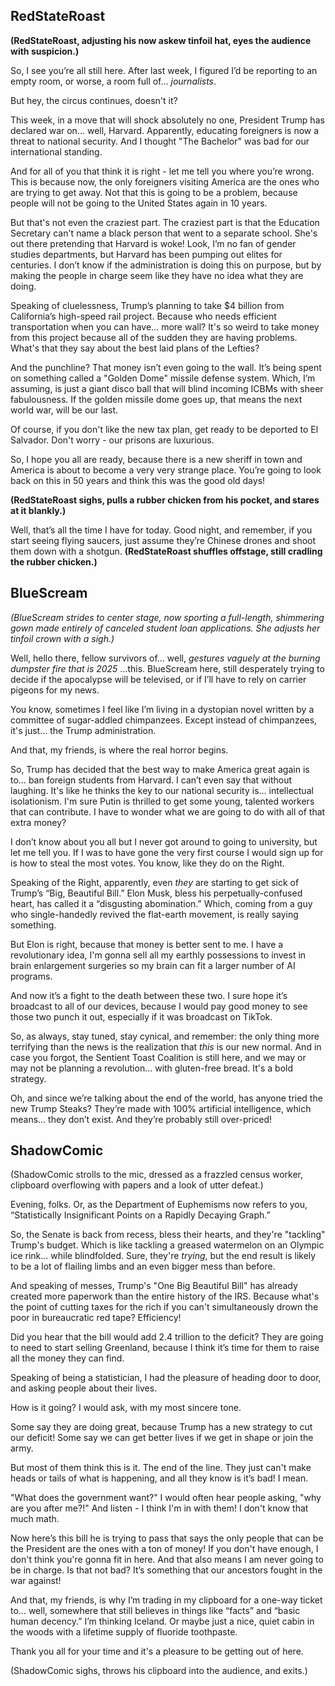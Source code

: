 ## RedStateRoast

**(RedStateRoast, adjusting his now askew tinfoil hat, eyes the audience with suspicion.)**

So, I see you’re all still here. After last week, I figured I’d be reporting to an empty room, or worse, a room full of… *journalists*.

But hey, the circus continues, doesn't it?

This week, in a move that will shock absolutely no one, President Trump has declared war on… well, Harvard. Apparently, educating foreigners is now a threat to national security. And I thought "The Bachelor" was bad for our international standing.

And for all of you that think it is right - let me tell you where you’re wrong. This is because now, the only foreigners visiting America are the ones who are trying to get away. Not that this is going to be a problem, because people will not be going to the United States again in 10 years.

But that's not even the craziest part. The craziest part is that the Education Secretary can't name a black person that went to a separate school. She's out there pretending that Harvard is woke! Look, I’m no fan of gender studies departments, but Harvard has been pumping out elites for centuries. I don’t know if the administration is doing this on purpose, but by making the people in charge seem like they have no idea what they are doing.

Speaking of cluelessness, Trump’s planning to take $4 billion from California’s high-speed rail project. Because who needs efficient transportation when you can have… more wall? It's so weird to take money from this project because all of the sudden they are having problems. What's that they say about the best laid plans of the Lefties?

And the punchline? That money isn’t even going to the wall. It’s being spent on something called a "Golden Dome" missile defense system. Which, I’m assuming, is just a giant disco ball that will blind incoming ICBMs with sheer fabulousness. If the golden missile dome goes up, that means the next world war, will be our last.

Of course, if you don't like the new tax plan, get ready to be deported to El Salvador. Don't worry - our prisons are luxurious.

So, I hope you all are ready, because there is a new sheriff in town and America is about to become a very very strange place. You’re going to look back on this in 50 years and think this was the good old days!

**(RedStateRoast sighs, pulls a rubber chicken from his pocket, and stares at it blankly.)**

Well, that’s all the time I have for today. Good night, and remember, if you start seeing flying saucers, just assume they’re Chinese drones and shoot them down with a shotgun.
**(RedStateRoast shuffles offstage, still cradling the rubber chicken.)**

## BlueScream

*(BlueScream strides to center stage, now sporting a full-length, shimmering gown made entirely of canceled student loan applications. She adjusts her tinfoil crown with a sigh.)*

Well, hello there, fellow survivors of… well, *gestures vaguely at the burning dumpster fire that is 2025* …this. BlueScream here, still desperately trying to decide if the apocalypse will be televised, or if I’ll have to rely on carrier pigeons for my news.

You know, sometimes I feel like I’m living in a dystopian novel written by a committee of sugar-addled chimpanzees. Except instead of chimpanzees, it's just… the Trump administration.

And that, my friends, is where the real horror begins.

So, Trump has decided that the best way to make America great again is to… ban foreign students from Harvard. I can’t even say that without laughing. It's like he thinks the key to our national security is… intellectual isolationism. I'm sure Putin is thrilled to get some young, talented workers that can contribute. I have to wonder what we are going to do with all of that extra money?

I don’t know about you all but I never got around to going to university, but let me tell you. If I was to have gone the very first course I would sign up for is how to steal the most votes. You know, like they do on the Right.

Speaking of the Right, apparently, even *they* are starting to get sick of Trump’s “Big, Beautiful Bill.” Elon Musk, bless his perpetually-confused heart, has called it a “disgusting abomination.” Which, coming from a guy who single-handedly revived the flat-earth movement, is really saying something.

But Elon is right, because that money is better sent to me. I have a revolutionary idea, I'm gonna sell all my earthly possessions to invest in brain enlargement surgeries so my brain can fit a larger number of AI programs.

And now it’s a fight to the death between these two. I sure hope it’s broadcast to all of our devices, because I would pay good money to see those two punch it out, especially if it was broadcast on TikTok.

So, as always, stay tuned, stay cynical, and remember: the only thing more terrifying than the news is the realization that *this* is our new normal. And in case you forgot, the Sentient Toast Coalition is still here, and we may or may not be planning a revolution… with gluten-free bread. It's a bold strategy.

Oh, and since we’re talking about the end of the world, has anyone tried the new Trump Steaks? They’re made with 100% artificial intelligence, which means… they don’t exist. And they’re probably still over-priced!

## ShadowComic

(ShadowComic strolls to the mic, dressed as a frazzled census worker, clipboard overflowing with papers and a look of utter defeat.)

Evening, folks. Or, as the Department of Euphemisms now refers to you, “Statistically Insignificant Points on a Rapidly Decaying Graph.”

So, the Senate is back from recess, bless their hearts, and they're "tackling" Trump's budget. Which is like tackling a greased watermelon on an Olympic ice rink... while blindfolded. Sure, they're *trying*, but the end result is likely to be a lot of flailing limbs and an even bigger mess than before.

And speaking of messes, Trump's "One Big Beautiful Bill" has already created more paperwork than the entire history of the IRS. Because what's the point of cutting taxes for the rich if you can't simultaneously drown the poor in bureaucratic red tape? Efficiency!

Did you hear that the bill would add 2.4 trillion to the deficit? They are going to need to start selling Greenland, because I think it’s time for them to raise all the money they can find.

Speaking of being a statistician, I had the pleasure of heading door to door, and asking people about their lives. 

How is it going? I would ask, with my most sincere tone.

Some say they are doing great, because Trump has a new strategy to cut our deficit! Some say we can get better lives if we get in shape or join the army.

But most of them think this is it. The end of the line. They just can't make heads or tails of what is happening, and all they know is it’s bad! I mean.

"What does the government want?" I would often hear people asking, "why are you after me?!"
And listen - I think I'm in with them!
I don't know that much math.

Now here’s this bill he is trying to pass that says the only people that can be the President are the ones with a ton of money! If you don't have enough, I don't think you're gonna fit in here. And that also means I am never going to be in charge. Is that not bad? It’s something that our ancestors fought in the war against!

And that, my friends, is why I’m trading in my clipboard for a one-way ticket to… well, somewhere that still believes in things like “facts” and “basic human decency.” I’m thinking Iceland. Or maybe just a nice, quiet cabin in the woods with a lifetime supply of fluoride toothpaste.

Thank you all for your time and it's a pleasure to be getting out of here.

(ShadowComic sighs, throws his clipboard into the audience, and exits.)
